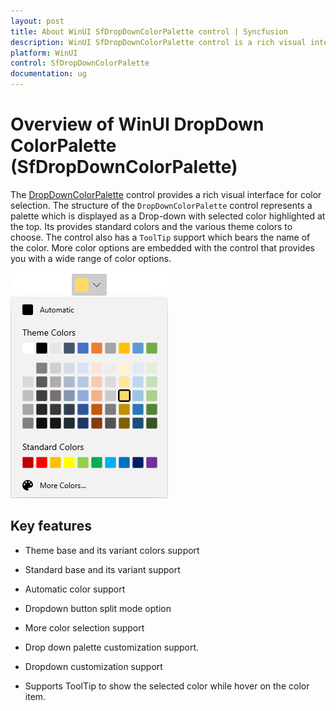 ```yaml
---
layout: post
title: About WinUI SfDropDownColorPalette control | Syncfusion
description: WinUI SfDropDownColorPalette control is a rich visual interface with different types of color items for color selection.
platform: WinUI
control: SfDropDownColorPalette
documentation: ug
---
```


# Overview of WinUI DropDown ColorPalette (SfDropDownColorPalette)

The [DropDownColorPalette](https://help.syncfusion.com/cr/winUI/Syncfusion.UI.Xaml.Editors.SfDropDownColorPalette.html) control provides a rich visual interface for color selection. The structure of the `DropDownColorPalette` control represents a palette which is displayed as a Drop-down with selected color highlighted at the top. Its provides standard colors and the various theme colors to choose.  The control also has a `ToolTip` support which bears the name of the color. More color options are embedded with the control that provides you with a wide range of color options.

![ColorPalette control structure](Getting-Started_images/Overview.png)

## Key features

* Theme base and its variant colors support

* Standard base and its variant support

* Automatic color support

* Dropdown button split mode option

* More color selection support

* Drop down palette customization support.

* Dropdown customization support

* Supports ToolTip to show the selected color while hover on the color item.